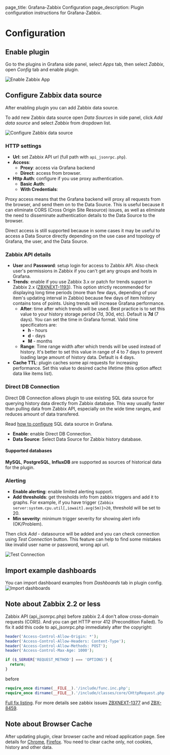 page_title: Grafana-Zabbix Configuration
page_description: Plugin configuration instructions for Grafana-Zabbix.

# Configuration

## Enable plugin
Go to the plugins in Grafana side panel, select _Apps_ tab, then select _Zabbix_, open _Config_
tab and enable plugin.

![Enable Zabbix App](../img/installation-enable_app.png)

## Configure Zabbix data source
After enabling plugin you can add Zabbix data source.

To add new Zabbix data source open _Data Sources_ in side panel, click _Add data source_ and 
select _Zabbix_ from dropdown list.

![Configure Zabbix data source](../img/installation-datasource_config.png)

### HTTP settings

- **Url**: set Zabbix API url (full path with `api_jsonrpc.php`).
- **Access**:
    - **Proxy**: access via Grafana backend
    - **Direct**: access from browser.
- **Http Auth**: configure if you use proxy authentication.
    - **Basic Auth**:
    - **With Credentials**:

Proxy access means that the Grafana backend will proxy all requests from the browser, and send them on to the Data Source. This is useful because it can eliminate CORS (Cross Origin Site Resource) issues, as well as eliminate the need to disseminate authentication details to the Data Source to the browser.

Direct access is still supported because in some cases it may be useful to access a Data Source directly depending on the use case and topology of Grafana, the user, and the Data Source.

### Zabbix API details

- **User** and **Password**: setup login for access to Zabbix API. Also check user's permissions
    in Zabbix if you can't get any groups and hosts in Grafana.
- **Trends**: enable if you use Zabbix 3.x or patch for trends
    support in Zabbix 2.x ([ZBXNEXT-1193](https://support.zabbix.com/browse/ZBXNEXT-1193)). This option
    strictly recommended for displaying long time periods (more than few days, depending of your item's
    updating interval in Zabbix) because few days of item history contains tons of points. Using trends
    will increase Grafana performance.
    - **After**: time after which trends will be used. 
        Best practice is to set this value to your history storage period (7d, 30d, etc). Default is **7d** (7 days).
        You can set the time in Grafana format. Valid time specificators are:
        - **h** - hours
        - **d** - days
        - **M** - months
    - **Range**: Time range width after which trends will be used instead of history.
        It's better to set this value in range of 4 to 7 days to prevent loading large amount of history data.
        Default is 4 days.
- **Cache TTL**: plugin caches some api requests for increasing performance. Set this
    value to desired cache lifetime (this option affect data like items list).

### Direct DB Connection

Direct DB Connection allows plugin to use existing SQL data source for querying history data directly from Zabbix
database. This way usually faster than pulling data from Zabbix API, especially on the wide time ranges, and reduces
amount of data transfered.

Read [how to configure](./sql_datasource) SQL data source in Grafana.

- **Enable**: enable Direct DB Connection.
- **Data Source**: Select Data Source for Zabbix history database.

#### Supported databases

**MySQL**, **PostgreSQL**, **InfluxDB** are supported as sources of historical data for the plugin.

### Alerting

- **Enable alerting**: enable limited alerting support.
- **Add thresholds**: get thresholds info from zabbix triggers and add it to graphs.
    For example, if you have trigger `{Zabbix server:system.cpu.util[,iowait].avg(5m)}>20`, threshold will be set to 20.
- **Min severity**: minimum trigger severity for showing alert info (OK/Problem).

Then click _Add_ - datasource will be added and you can check connection using 
_Test Connection_ button. This feature can help to find some mistakes like invalid user name 
or password, wrong api url.

![Test Connection](../img/installation-test_connection.png)

## Import example dashboards

You can import dashboard examples from _Dashboards_ tab in plugin config.
![Import dashboards](../img/installation-plugin-dashboards.png)

## Note about Zabbix 2.2 or less

Zabbix API (api_jsonrpc.php) before zabbix 2.4 don't allow cross-domain requests (CORS). And you
can get HTTP error 412 (Precondition Failed).
To fix it add this code to api_jsonrpc.php immediately after the copyright:

```php
header('Access-Control-Allow-Origin: *');
header('Access-Control-Allow-Headers: Content-Type');
header('Access-Control-Allow-Methods: POST');
header('Access-Control-Max-Age: 1000');

if ($_SERVER['REQUEST_METHOD'] === 'OPTIONS') {
  return;
}
```

before

```php
require_once dirname(__FILE__).'/include/func.inc.php';
require_once dirname(__FILE__).'/include/classes/core/CHttpRequest.php';
```

[Full fix listing](https://gist.github.com/alexanderzobnin/f2348f318d7a93466a0c).
For more details see zabbix issues [ZBXNEXT-1377](https://support.zabbix.com/browse/ZBXNEXT-1377)
and [ZBX-8459](https://support.zabbix.com/browse/ZBX-8459).

## Note about Browser Cache

After updating plugin, clear browser cache and reload application page. See details
for [Chrome](https://support.google.com/chrome/answer/95582),
[Firefox](https://support.mozilla.org/en-US/kb/how-clear-firefox-cache). You need to clear cache
only, not cookies, history and other data.
